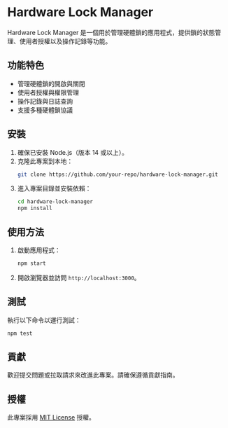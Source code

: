 # Hardware Lock Manager

Hardware Lock Manager 是一個用於管理硬體鎖的應用程式，提供鎖的狀態管理、使用者授權以及操作記錄等功能。

## 功能特色

- 管理硬體鎖的開啟與關閉
- 使用者授權與權限管理
- 操作記錄與日誌查詢
- 支援多種硬體鎖協議

## 安裝

1. 確保已安裝 Node.js（版本 14 或以上）。
2. 克隆此專案到本地：
   ```bash
   git clone https://github.com/your-repo/hardware-lock-manager.git
   ```
3. 進入專案目錄並安裝依賴：
   ```bash
   cd hardware-lock-manager
   npm install
   ```

## 使用方法

1. 啟動應用程式：
   ```bash
   npm start
   ```
2. 開啟瀏覽器並訪問 `http://localhost:3000`。

## 測試

執行以下命令以運行測試：
```bash
npm test
```

## 貢獻

歡迎提交問題或拉取請求來改進此專案。請確保遵循貢獻指南。

## 授權

此專案採用 [MIT License](LICENSE) 授權。
